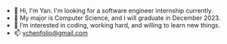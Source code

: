 - 👋 Hi, I'm Yan. I'm looking for a software engineer internship currently. 
- 🌱 My major is Computer Science, and I will graduate in December 2023.
- 👀 I’m interested in coding, working hard, and willing to learn new things.
- 📫 ychenfolio@gmail.com
